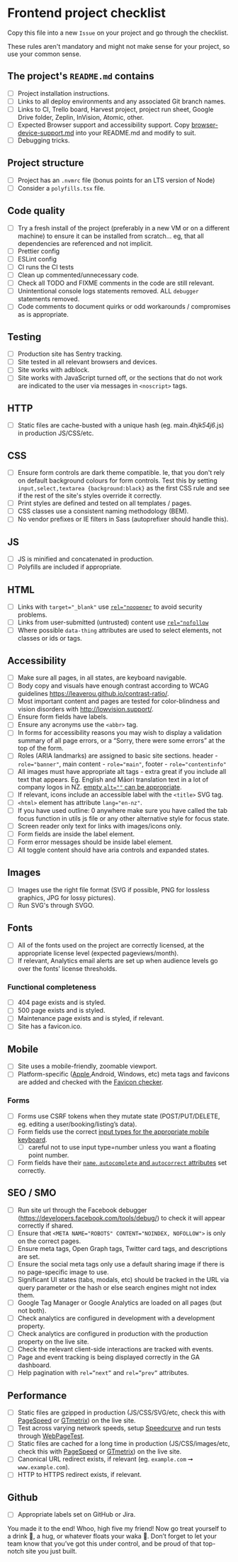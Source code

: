# Frontend project checklist

Copy this file into a new `Issue` on your project and go through the checklist.

These rules aren't mandatory and might not make sense for your project, so use your common sense.

## The project's `README.md` contains

- [ ] Project installation instructions.
- [ ] Links to all deploy environments and any associated Git branch names.
- [ ] Links to CI, Trello board, Harvest project, project run sheet, Google Drive folder, Zeplin, InVision, Atomic, other.
- [ ] Expected Browser support and accessibility support. Copy [browser-device-support.md](./browser-device-support.md) into your README.md and modify to suit.
- [ ] Debugging tricks.

## Project structure

- [ ] Project has an `.nvmrc` file (bonus points for an LTS version of Node)
- [ ] Consider a `polyfills.tsx` file.

## Code quality

- [ ] Try a fresh install of the project (preferably in a new VM or on a different machine) to ensure it can be installed from scratch... eg, that all dependencies are referenced and not implicit.
- [ ] Prettier config
- [ ] ESLint config
- [ ] CI runs the CI tests
- [ ] Clean up commented/unnecessary code.
- [ ] Check all TODO and FIXME comments in the code are still relevant.
- [ ] Unintentional console logs statements removed. ALL `debugger` statements removed.
- [ ] Code comments to document quirks or odd workarounds / compromises as is appropriate.

## Testing

- [ ] Production site has Sentry tracking.
- [ ] Site tested in all relevant browsers and devices.
- [ ] Site works with adblock.
- [ ] Site works with JavaScript turned off, or the sections that do not work are indicated to the user via messages in `<noscript>` tags.

## HTTP

- [ ] Static files are cache-busted with a unique hash (eg. main._4hjk54j6_.js) in production JS/CSS/etc.

##  CSS

- [ ] Ensure form controls are dark theme compatible. Ie, that you don't rely on default background colours for form controls. Test this by setting `input,select,textarea {background:black}` as the first CSS rule and see if the rest of the site's styles override it correctly.
- [ ] Print styles are defined and tested on all templates / pages.
- [ ] CSS classes use a consistent naming methodology (BEM).
- [ ] No vendor prefixes or IE filters in Sass (autoprefixer should handle this).

## JS

- [ ] JS is minified and concatenated in production.
- [ ] Polyfills are included if appropriate.

## HTML

- [ ] Links with `target="_blank"` use [`rel="noopener`](https://mathiasbynens.github.io/rel-noopener/) to avoid security problems.
- [ ] Links from user-submitted (untrusted) content use [`rel="nofollow`](https://support.google.com/webmasters/answer/96569)
- [ ] Where possible `data-thing` attributes are used to select elements, not classes or ids or tags.

## Accessibility

- [ ] Make sure all pages, in all states, are keyboard navigable.
- [ ] Body copy and visuals have enough contrast according to WCAG guidelines https://leaverou.github.io/contrast-ratio/.
- [ ] Most important content and pages are tested for color-blindness and vision disorders with http://lowvision.support/.
- [ ] Ensure form fields have labels.
- [ ] Ensure any acronyms use the `<abbr>` tag.
- [ ] In forms for accessibility reasons you may wish to display a validation summary of all page errors, or a “Sorry, there were some errors” at the top of the form.
- [ ] Roles (ARIA landmarks) are assigned to basic site sections.
header - `role="banner"`, main content - `role="main"`, footer - `role="contentinfo"`
- [ ] All images must have appropriate alt tags - extra great if you include all text that appears. Eg. English and Māori translation text in a lot of company logos in NZ. [empty `alt=""` can be appropriate](http://osric.com/chris/accidental-developer/2012/01/when-should-alt-text-be-blank/).
- [ ] If relevant, icons include an accessible label with the `<title>` SVG tag.
- [ ] `<html>` element has attribute `lang="en-nz"`.
- [ ] If you have used outline: 0 anywhere make sure you have called the tab focus function in utils js file or any other alternative style for focus state.
- [ ] Screen reader only text for links with images/icons only.
- [ ] Form fields are inside the label element.
- [ ] Form error messages should be inside label element.
- [ ] All toggle content should have aria controls and expanded states.

## Images

- [ ] Images use the right file format (SVG if possible, PNG for lossless graphics, JPG for lossy pictures).
- [ ] Run SVG's through SVGO.

## Fonts

- [ ] All of the fonts used on the project are correctly licensed, at the appropriate license level (expected pageviews/month).
- [ ] If relevant, Analytics email alerts are set up when audience levels go over the fonts' license thresholds.

### Functional completeness

- [ ] 404 page exists and is styled.
- [ ] 500 page exists and is styled.
- [ ] Maintenance page exists and is styled, if relevant.
- [ ] Site has a favicon.ico.

## Mobile

- [ ] Site uses a mobile-friendly, zoomable viewport.
- [ ] Platform-specific ([Apple](https://developer.apple.com/library/safari/documentation/AppleApplications/Reference/SafariHTMLRef/Articles/MetaTags.html),Android, Windows, etc) meta tags and favicons are added and checked with the [Favicon checker](https://realfavicongenerator.net/favicon_checker).

### Forms

- [ ] Forms use CSRF tokens when they mutate state (POST/PUT/DELETE, eg. editing a user/booking/listing’s data).
- [ ] Form fields use the correct [input types for the appropriate mobile keyboard](http://baymard.com/labs/touch-keyboard-types).
  - [ ] careful not to use input type=number unless you want a floating point number.
- [ ] Form fields have their [`name`, `autocomplete` and `autocorrect` attributes](https://html.spec.whatwg.org/multipage/forms.html#attr-fe-autocomplete) set correctly.

## SEO / SMO

- [ ] Run site url through the Facebook debugger (https://developers.facebook.com/tools/debug/) to check it will appear correctly if shared.
- [ ] Ensure that `<META NAME="ROBOTS" CONTENT="NOINDEX, NOFOLLOW">` is only on the correct pages.
- [ ] Ensure meta tags, Open Graph tags, Twitter card tags, and descriptions are set.
- [ ] Ensure the social meta tags only use a default sharing image if there is no page-specific image to use.
- [ ] Significant UI states (tabs, modals, etc) should be tracked in the URL via query parameter or the hash or else search engines might not index them.
- [ ] Google Tag Manager or Google Analytics are loaded on all pages (but not both).
- [ ] Check analytics are configured in development with a development property.
- [ ] Check analytics are configured in production with the production property on the live site.
- [ ] Check the relevant client-side interactions are tracked with events.
- [ ] Page and event tracking is being displayed correctly in the GA dashboard.
- [ ] Help pagination with `rel=”next”` and `rel=”prev”` attributes.

## Performance

- [ ] Static files are gzipped in production (JS/CSS/SVG/etc, check this with [PageSpeed](https://developers.google.com/speed/pagespeed/insights/) or [GTmetrix](https://gtmetrix.com/)) on the live site. 
- [ ] Test across varying network speeds, setup [Speedcurve](https://speedcurve.com/) and run tests through [WebPageTest](http://www.webpagetest.org/).
- [ ] Static files are cached for a long time in production (JS/CSS/images/etc, check this with [PageSpeed](https://developers.google.com/speed/pagespeed/insights/) or [GTmetrix](https://gtmetrix.com/)) on the live site.
- [ ] Canonical URL redirect exists, if relevant (eg. `example.com` ➞ `www.example.com`).
- [ ] HTTP to HTTPS redirect exists, if relevant.

## Github 

- [ ] Appropriate labels set on GitHub or Jira.

You made it to the end! Whoo, high five my friend! Now go treat yourself to a drink :tropical_drink:, a hug, or whatever floats your waka :rainbow:. Don’t forget to let your team know that you’ve got this under control, and be proud of that top-notch site you just built.
